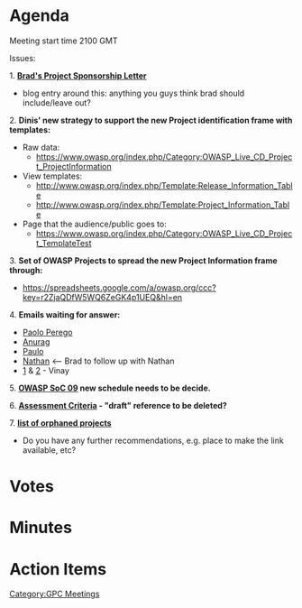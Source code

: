 # Agenda

Meeting start time 2100 GMT

Issues:

1\. **[Brad's Project Sponsorship
Letter](http://www.box.net/shared/0u3bhgq51i)**

  - blog entry around this: anything you guys think brad should
    include/leave out?

2\. **Dinis' new strategy to support the new Project identification
frame with templates:**

  - Raw data:
      - <https://www.owasp.org/index.php/Category:OWASP_Live_CD_Project_ProjectInformation>
  - View templates:
      - <http://www.owasp.org/index.php/Template:Release_Information_Table>
      - <http://www.owasp.org/index.php/Template:Project_Information_Table>
  - Page that the audience/public goes to:
      - <https://www.owasp.org/index.php/Category:OWASP_Live_CD_Project_TemplateTest>

3\. **Set of OWASP Projects to spread the new Project Information frame
through:**

  - <https://spreadsheets.google.com/a/owasp.org/ccc?key=r2ZjaQDfW5WQ6ZeGK4p1UEQ&hl=en>

4\. **Emails waiting for answer:**

  - [Paolo Perego](http://www.box.net/shared/huhikvvfq6)
  - [Anurag](http://www.box.net/shared/3okjqo4tiu)
  - [Paulo](http://www.box.net/shared/2rqhb9ht7u)
  - [Nathan](http://www.box.net/shared/p7bz0jrexo) \<-- Brad to follow
    up with Nathan
  - [1](http://www.box.net/shared/dtj0jl3rpu) &
    [2](http://www.box.net/shared/qpv46gbsc1) - Vinay

5\. **[OWASP SoC 09](:OWASP_Season_of_Code_2009 "wikilink") new schedule
needs to be decide.**

6\. **[Assessment Criteria](:Assessment_Criteria_v2.0 "wikilink") -
"draft" reference to be deleted?**

7\. [**list of orphaned
projects**](https://spreadsheets.google.com/a/owasp.org/ccc?key=rHFvhU15v3S3myFqSWQVXyg)
- Do you have any further recommendations, e.g. place to make the link
available, etc?

# Votes

# Minutes

# Action Items

[Category:GPC Meetings](Category:GPC_Meetings "wikilink")